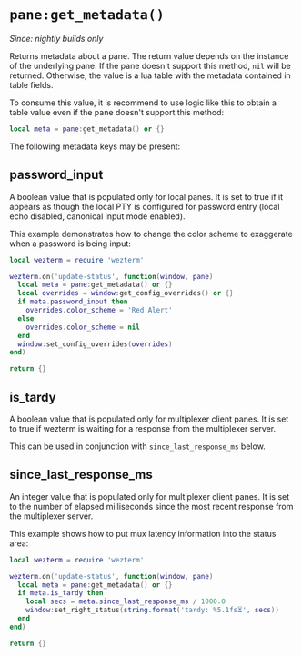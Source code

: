# `pane:get_metadata()`

*Since: nightly builds only*

Returns metadata about a pane. The return value depends on the instance of the
underlying pane. If the pane doesn't support this method, `nil` will be returned.
Otherwise, the value is a lua table with the metadata contained in table fields.

To consume this value, it is recommend to use logic like this to obtain a table
value even if the pane doesn't support this method:

```lua
local meta = pane:get_metadata() or {}
```

The following metadata keys may be present:

## password_input

A boolean value that is populated only for local panes.
It is set to true if it appears as though the local PTY is
configured for password entry (local echo disabled, canonical
input mode enabled).

This example demonstrates how to change the color scheme
to exaggerate when a password is being input:

```lua
local wezterm = require 'wezterm'

wezterm.on('update-status', function(window, pane)
  local meta = pane:get_metadata() or {}
  local overrides = window:get_config_overrides() or {}
  if meta.password_input then
    overrides.color_scheme = 'Red Alert'
  else
    overrides.color_scheme = nil
  end
  window:set_config_overrides(overrides)
end)

return {}
```

## is_tardy

A boolean value that is populated only for multiplexer client panes.
It is set to true if wezterm is waiting for a response from the multiplexer
server.

This can be used in conjunction with `since_last_response_ms` below.

## since_last_response_ms

An integer value that is populated only for multiplexer client panes.
It is set to the number of elapsed milliseconds since the most recent
response from the multiplexer server.

This example shows how to put mux latency information into the status area:

```lua
local wezterm = require 'wezterm'

wezterm.on('update-status', function(window, pane)
  local meta = pane:get_metadata() or {}
  if meta.is_tardy then
    local secs = meta.since_last_response_ms / 1000.0
    window:set_right_status(string.format('tardy: %5.1fs⏳', secs))
  end
end)

return {}
```

